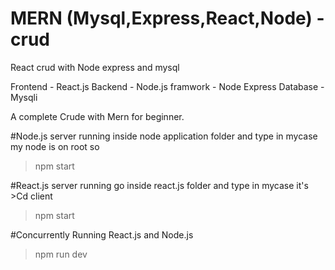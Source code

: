 # MERN (Mysql,Express,React,Node) -crud 
React crud with Node express and mysql

Frontend - React.js
Backend  - Node.js
framwork - Node Express
Database - Mysqli


A complete Crude with Mern for beginner. 


#Node.js server running inside node application folder and type in mycase my node is on root so 
>npm start 

#React.js server running go inside react.js folder and type in mycase it's  >Cd client
>npm start 

#Concurrently Running React.js and Node.js

> npm run dev

